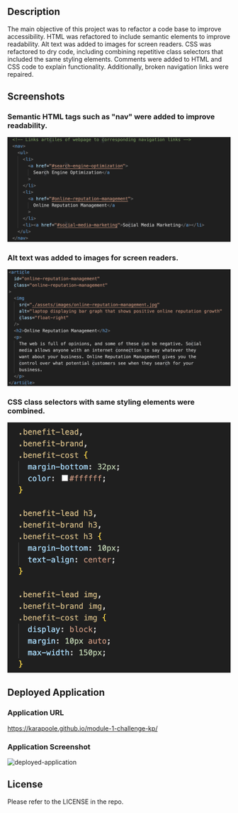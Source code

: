 # <Module-1-Challege-KP>

## Description

The main objective of this project was to refactor a code base to improve accessibility. HTML was refactored to include semantic elements to improve readability. Alt text was added to images for screen readers. CSS was refactored to dry code, including combining repetitive class selectors that included the same styling elements. Comments were added to HTML and CSS code to explain functionality. Additionally, broken navigation links were repaired.

## Screenshots

### Semantic HTML tags such as "nav" were added to improve readability.

![semantic-html-tags](./assets/images/Semantic_HTML.png)

### Alt text was added to images for screen readers.

![alt-text-images](./assets/images/Alt_Tags_Images.png)

### CSS class selectors with same styling elements were combined.

![css-classes-combined](./assets/images/CSS_Classes_Combined.png)

## Deployed Application

### Application URL

https://karapoole.github.io/module-1-challenge-kp/

### Application Screenshot

![deployed-application](./assets/images/deployed_application.png)

## License

Please refer to the LICENSE in the repo.
